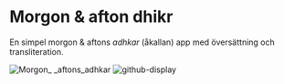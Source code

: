 # Morgon & afton dhikr
En simpel morgon & aftons _adhkar_ (åkallan) app med översättning och transliteration.

![Morgon_ _aftons_adhkar](https://github.com/ArtanBajqinca/Morgon-aftons-adhkar/assets/72929040/48305daf-2adb-49a5-8139-c1f572bb4b4c)
![github-display](https://github.com/ArtanBajqinca/Morgon-aftons-adhkar/assets/72929040/b3ca2891-2748-4569-a891-20e82389c5bb)
